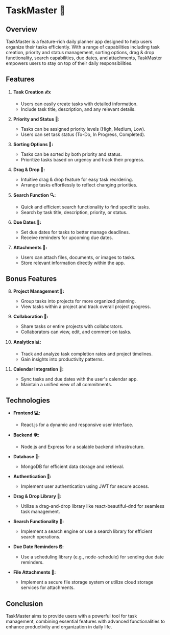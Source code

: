 # TaskMaster 🚀

## Overview

TaskMaster is a feature-rich daily planner app designed to help users organize their tasks efficiently. With a range of capabilities including task creation, priority and status management, sorting options, drag & drop functionality, search capabilities, due dates, and attachments, TaskMaster empowers users to stay on top of their daily responsibilities.

## Features

1. **Task Creation ✍️:**
   - Users can easily create tasks with detailed information.
   - Include task title, description, and any relevant details.

2. **Priority and Status 🌟:**
   - Tasks can be assigned priority levels (High, Medium, Low).
   - Users can set task status (To-Do, In Progress, Completed).

3. **Sorting Options 🔄:**
   - Tasks can be sorted by both priority and status.
   - Prioritize tasks based on urgency and track their progress.

4. **Drag & Drop 📌:**
   - Intuitive drag & drop feature for easy task reordering.
   - Arrange tasks effortlessly to reflect changing priorities.

5. **Search Function 🔍:**
   - Quick and efficient search functionality to find specific tasks.
   - Search by task title, description, priority, or status.

6. **Due Dates 📅:**
   - Set due dates for tasks to better manage deadlines.
   - Receive reminders for upcoming due dates.

7. **Attachments 📎:**
   - Users can attach files, documents, or images to tasks.
   - Store relevant information directly within the app.

## Bonus Features

8. **Project Management 🚧:**
   - Group tasks into projects for more organized planning.
   - View tasks within a project and track overall project progress.

9. **Collaboration 🤝:**
   - Share tasks or entire projects with collaborators.
   - Collaborators can view, edit, and comment on tasks.

10. **Analytics 📊:**
    - Track and analyze task completion rates and project timelines.
    - Gain insights into productivity patterns.

11. **Calendar Integration 📆:**
    - Sync tasks and due dates with the user's calendar app.
    - Maintain a unified view of all commitments.

## Technologies

- **Frontend 💻:**
  - React.js for a dynamic and responsive user interface.

- **Backend 🛠️:**
  - Node.js and Express for a scalable backend infrastructure.

- **Database 📂:**
  - MongoDB for efficient data storage and retrieval.

- **Authentication 🔐:**
  - Implement user authentication using JWT for secure access.

- **Drag & Drop Library 🧲:**
  - Utilize a drag-and-drop library like react-beautiful-dnd for seamless task management.

- **Search Functionality 🔎:**
  - Implement a search engine or use a search library for efficient search operations.

- **Due Date Reminders ⏰:**
  - Use a scheduling library (e.g., node-schedule) for sending due date reminders.

- **File Attachments 📄:**
  - Implement a secure file storage system or utilize cloud storage services for attachments.

## Conclusion

TaskMaster aims to provide users with a powerful tool for task management, combining essential features with advanced functionalities to enhance productivity and organization in daily life.
